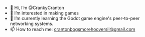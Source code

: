 - 👋 Hi, I’m @CrankyCranton
- 👀 I’m interested in making games
- 🌱 I’m currently learning the Godot game engine's peer-to-peer networking systems.
- 📫 How to reach me: crantonbogsmorehooversil@gmail.com

<!---
CrankyCranton/CrankyCranton is a ✨ special ✨ repository because its `README.md` (this file) appears on your GitHub profile.
You can click the Preview link to take a look at your changes.
--->
